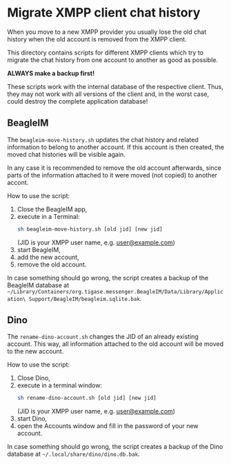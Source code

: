 # Migrate XMPP client chat history

When you move to a new XMPP provider you usually lose the old chat history when
the old account is removed from the XMPP client.

This directory contains scripts for different XMPP clients which try to migrate
the chat history from one account to another as good as possible.

**ALWAYS make a backup first!**

These scripts work with the internal database of the respective client.
Thus, they may not work with all versions of the client and, in the worst case,
could destroy the complete application database!

## BeagleIM

The `beagleim-move-history.sh` updates the chat history and related information
to belong to another account.
If this account is then created, the moved chat histories will be visible again.

In any case it is recommended to remove the old account afterwards, since parts
of the information attached to it were moved (not copied) to another accont.

How to use the script:

1.	Close the BeagleIM app,
2.	execute in a Terminal:
	```sh
	sh beagleim-move-history.sh [old jid] [new jid]
	```` 
	(JID is your XMPP user name, e.g. user@example.com)
3.	start BeagleIM,
4.	add the new account,
5.	remove the old account.

In case something should go wrong, the script creates a backup of the BeagleIM
database at `~/Library/Containers/org.tigase.messenger.BeagleIM/Data/Library/Application\ Support/BeagleIM/beagleim.sqlite.bak`.

## Dino

The `rename-dino-account.sh` changes the JID of an already existing account.
This way, all information attached to the old account will be moved to the new
account.

How to use the script:

1.	Close Dino,
2.	execute in a terminal window:
	```sh
	sh rename-dino-account.sh [old jid] [new jid]
	```
	(JID is your XMPP user name, e.g. user@example.com)
4.	start Dino,
5.	open the Accounts window and fill in the password of your new account.

In case something should go wrong, the script creates a backup of the Dino
database at `~/.local/share/dino/dino.db.bak`.
